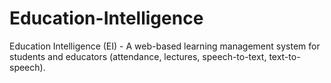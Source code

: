 # Education-Intelligence
Education Intelligence (EI) - A web-based learning management system for students and educators (attendance, lectures, speech-to-text, text-to-speech).
